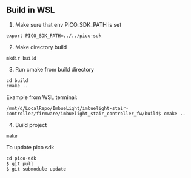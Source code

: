 ## Build in WSL

1. Make sure that env PICO_SDK_PATH is set

```
export PICO_SDK_PATH=../../pico-sdk
```

2. Make directory build 

```
mkdir build
```

3. Run cmake from build directory

```
cd build
cmake ..
```

Example from WSL terminal:
```
/mnt/d/LocalRepo/ImbueLight/imbuelight-stair-controller/firmware/imbuelight_stair_controller_fw/build$ cmake ..
```

4. Build project

```
make
```


To update pico sdk
```
cd pico-sdk
$ git pull
$ git submodule update
```